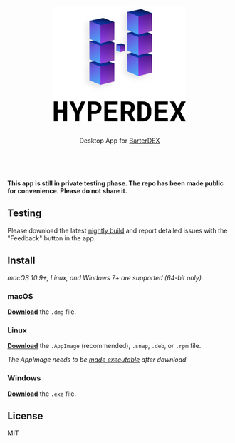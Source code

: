 <div align="center">
	<br>
	<img src="media/Logo-Black-Text.png" height="260">
	<br>
	<br>
	<p>Desktop App for <a href="https://barterdex.supernet.org">BarterDEX</a></p>
	<br>
	<br>
	<br>
</div>

**This app is still in private testing phase. The repo has been made public for convenience. Please do not share it.**

## Testing

Please download the latest [nightly build](https://github.com/hyperdexapp/hyperdex-nightlies/releases/latest) and report detailed issues with the "Feedback" button in the app.

## Install

*macOS 10.9+, Linux, and Windows 7+ are supported (64-bit only).*

### macOS

[**Download**](https://github.com/hyperdexapp/hyperdex/releases/latest) the `.dmg` file.

### Linux

[**Download**](https://github.com/hyperdexapp/hyperdex/releases/latest) the `.AppImage` (recommended), `.snap`, `.deb`, or `.rpm` file.

*The AppImage needs to be [made executable](http://discourse.appimage.org/t/how-to-make-an-appimage-executable/80) after download.*

### Windows

[**Download**](https://github.com/hyperdexapp/hyperdex/releases/latest) the `.exe` file.


## License

MIT
